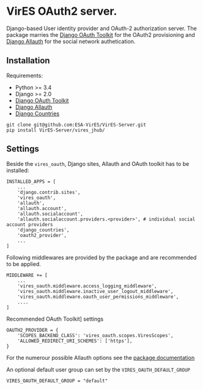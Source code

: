 # VirES OAuth2 server.

Django-based User identity provider and OAuth-2 authorization server.
The package marries the 
[Django OAuth Toolkit](https://github.com/jazzband/django-oauth-toolkit/) for the OAuth2 provisioning and 
[Django Allauth](https://github.com/pennersr/django-allauth/) for the social network authetication.


## Installation

Requirements:

- Python >= 3.4
- Django >= 2.0
- [Django OAuth Toolkit](https://github.com/jazzband/django-oauth-toolkit/)
- [Django Allauth](https://github.com/pennersr/django-allauth/)
- [Django Countries](https://github.com/SmileyChris/django-countries/)

```
git clone git@github.com:ESA-VirES/VirES-Server.git
pip install VirES-Server/vires_jhub/
```

## Settings

Beside the `vires_oauth`, Django sites, Allauth and OAuth toolkit has to be installed:
```
INSTALLED_APPS = [
    ...
    'django.contrib.sites',
    'vires_oauth',
    'allauth',
    'allauth.account',
    'allauth.socialaccount',
    'allauth.socialaccount.providers.<provider>', # individual social account providers
    'django_countries',
    'oauth2_provider',
    ...
]
```

Following middlewares are provided by the package and are recommended to be applied.

```
MIDDLEWARE += [
    ...
    'vires_oauth.middleware.access_logging_middleware',
    'vires_oauth.middleware.inactive_user_logout_middleware',
    'vires_oauth.middleware.oauth_user_permissions_middleware',
    ....
]
```

Recommended OAuth Toolkit] settings
```
OAUTH2_PROVIDER = {
    'SCOPES_BACKEND_CLASS': 'vires_oauth.scopes.ViresScopes',
    'ALLOWED_REDIRECT_URI_SCHEMES': ['https'],
}
```

For the numerour possible Allauth options see the [package documentation](https://django-allauth.readthedocs.io/en/latest/installation.html)

An optional default user group can set by the `VIRES_OAUTH_DEFAULT_GROUP`
```
VIRES_OAUTH_DEFAULT_GROUP = "default"
```
